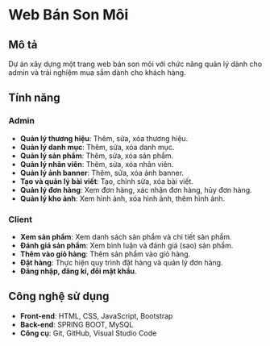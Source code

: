 # Web Bán Son Môi

## Mô tả
Dự án xây dựng một trang web bán son môi với chức năng quản lý dành cho admin và trải nghiệm mua sắm dành cho khách hàng.

## Tính năng
### Admin
- **Quản lý thương hiệu**: Thêm, sửa, xóa thương hiệu.
- **Quản lý danh mục**: Thêm, sửa, xóa danh mục.
- **Quản lý sản phẩm**: Thêm, sửa, xóa sản phẩm.
- **Quản lý nhân viên**: Thêm, sửa, xóa nhân viên.
- **Quản lý ảnh banner**: Thêm, sửa, xóa ảnh banner.
- **Tạo và quản lý bài viết**: Tạo, chỉnh sửa, xóa bài viết.
- **Quản lý đơn hàng**: Xem đơn hàng, xác nhận đơn hàng, hủy đơn hàng.
- **Quản lý kho ảnh**: Xem hình ảnh, xóa hình ảnh, thêm hình ảnh.

### Client
- **Xem sản phẩm**: Xem danh sách sản phẩm và chi tiết sản phẩm.
- **Đánh giá sản phẩm**: Xem bình luận và đánh giá (sao) sản phẩm.
- **Thêm vào giỏ hàng**: Thêm sản phẩm vào giỏ hàng.
- **Đặt hàng**: Thực hiện quy trình đặt hàng và quản lý đơn hàng.
- **Đăng nhập, đăng kí, đổi mật khẩu**.

## Công nghệ sử dụng
- **Front-end**: HTML, CSS, JavaScript, Bootstrap
- **Back-end**: SPRING BOOT, MySQL
- **Công cụ**: Git, GitHub, Visual Studio Code

